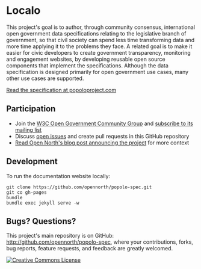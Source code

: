 # Localo

This project's goal is to author, through community consensus, international open government data specifications relating to the legislative branch of government, so that civil society can spend less time transforming data and more time applying it to the problems they face. A related goal is to make it easier for civic developers to create government transparency, monitoring and engagement websites, by developing reusable open source components that implement the specifications. Although the data specification is designed primarily for open government use cases, many other use cases are supported.

[Read the specification at popoloproject.com](http://popoloproject.com/)

## Participation

* Join the [W3C Open Government Community Group](http://www.w3.org/community/opengov/) and [subscribe to its mailing list](http://lists.w3.org/Archives/Public/public-opengov/)
* Discuss [open issues](https://github.com/opennorth/popolo-spec/issues) and create pull requests in this GitHub repository
* [Read Open North's blog post announcing the project](http://blog.opennorth.ca/2013/02/21/update-on-opengovernment/) for more context

## Development

To run the documentation website locally:

    git clone https://github.com/opennorth/popolo-spec.git
    git co gh-pages
    bundle
    bundle exec jekyll serve -w

## Bugs? Questions?

This project's main repository is on GitHub: http://github.com/opennorth/popolo-spec, where your contributions, forks, bug reports, feature requests, and feedback are greatly welcomed.

[![Creative Commons License](http://i.creativecommons.org/l/by/3.0/88x31.png)](http://creativecommons.org/licenses/by/3.0/deed.en_US)
